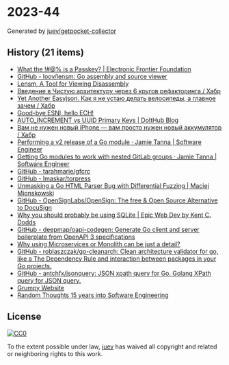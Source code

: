 # 2023-44

Generated by [juev/getpocket-collector](https://github.com/juev/getpocket-collector)

## History (21 items)

- [What the !#@% is a Passkey? | Electronic Frontier Foundation](https://www.eff.org/what-is-a-passkey)
- [GitHub - loov/lensm: Go assembly and source viewer](https://github.com/loov/lensm)
- [Lensm, A Tool for Viewing Disassembly](https://www.storj.io/blog/lensm)
- [Введение в Чистую архитектуру через 6 кругов рефакторинга / Хабр](https://habr.com/ru/articles/770494/)
- [Yet Another Easyjson. Как я не устаю делать велосипеды, а главное зачем / Хабр](https://habr.com/ru/companies/timeweb/articles/769718/)
- [Good-bye ESNI, hello ECH!](https://blog.cloudflare.com/encrypted-client-hello/)
- [AUTO_INCREMENT vs UUID Primary Keys | DoltHub Blog](https://www.dolthub.com/blog/2023-10-27-uuid-keys/)
- [Вам не нужен новый iPhone — вам просто нужен новый аккумулятор / Хабр](https://habr.com/ru/articles/770436/)
- [Performing a v2 release of a Go module · Jamie Tanna | Software Engineer](https://www.jvt.me/posts/2023/10/28/go-module-v2/)
- [Getting Go modules to work with nested GitLab groups · Jamie Tanna | Software Engineer](https://www.jvt.me/posts/2023/10/28/private-gitlab-subgroup-go/)
- [GitHub - tarahmarie/gfcrc](https://github.com/tarahmarie/gfcrc)
- [GitHub - Imaskar/torpress](https://github.com/Imaskar/torpress)
- [Unmasking a Go HTML Parser Bug with Differential Fuzzing | Maciej Mionskowski](https://mionskowski.pl/posts/unmasking-go-html-parser-bug/)
- [GitHub - OpenSignLabs/OpenSign: The free & Open Source Alternative to DocuSign](https://github.com/OpenSignLabs/OpenSign)
- [Why you should probably be using SQLite | Epic Web Dev by Kent C. Dodds](https://www.epicweb.dev/why-you-should-probably-be-using-sqlite)
- [GitHub - deepmap/oapi-codegen: Generate Go client and server boilerplate from OpenAPI 3 specifications](https://github.com/deepmap/oapi-codegen)
- [Why using Microservices or Monolith can be just a detail?](https://threedots.tech/post/microservices-or-monolith-its-detail/)
- [GitHub - roblaszczak/go-cleanarch: Clean architecture validator for go, like a The Dependency Rule and interaction between packages in your Go projects.](https://github.com/roblaszczak/go-cleanarch)
- [GitHub - antchfx/jsonquery: JSON xpath query for Go. Golang XPath query for JSON query.](https://github.com/antchfx/jsonquery)
- [Grumpy Website](https://grumpy.website/1389)
- [Random Thoughts 15 years into Software Engineering](https://roughlywritten.substack.com/p/random-thoughts-15-years-into-software)

## License

[![CC0](https://mirrors.creativecommons.org/presskit/buttons/88x31/svg/cc-zero.svg)](https://creativecommons.org/publicdomain/zero/1.0/)

To the extent possible under law, [juev](https://github.com/juev) has waived all copyright and related or neighboring rights to this work.
